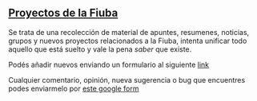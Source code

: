## [Proyectos de la Fiuba](https://alepaff.github.io/sabelo-fiuba/)

Se trata de una recolección de material de apuntes, resumenes, noticias, grupos y nuevos proyectos relacionados a la Fiuba, intenta unificar todo aquello que está suelto y vale la pena *saber* que existe.

Podés añadir nuevos enviando un formulario al siguiente [link](https://docs.google.com/forms/d/e/1FAIpQLSe9v8y4L8Dtek3y9u8d5uSiB5SK-P-3FUvo1nhOJIF-pD8j3A/viewform)

Cualquier comentario, opinión, nueva sugerencia o bug que encuentres podes enviarmelo por [este google form]( https://docs.google.com/forms/d/e/1FAIpQLScHmIO1xOiU0hGEVrJgEbKwY8YR4RDCv7aPU451oGFxkY_rgg/viewform)
